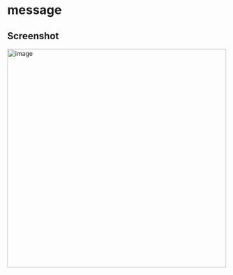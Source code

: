 # message

## Screenshot 
<img width="500" alt="image" src="https://user-images.githubusercontent.com/37551348/61438604-16b84480-a955-11e9-8213-a40c2ac81a61.png">

